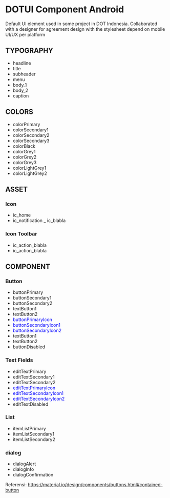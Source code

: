 # DOTUI Component Android
Default UI element used in some project in DOT Indonesia. Collaborated with a designer for agreement design with the stylesheet depend on mobile UI/UX per platform



## TYPOGRAPHY
- headline
- title
- subheader
- menu
- body_1
- body_2
- caption


## COLORS
- colorPrimary
- colorSecondary1
- colorSecondary2
- colorSecondary3
- colorBlack
- colorGrey1
- colorGrey2
- colorGrey3
- colorLightGrey1
- colorLightGrey2


## ASSET
### Icon
- ic_home
- ic_notification
_ ic_blabla

### Icon Toolbar
- ic_action_blabla
- ic_action_blabla


## COMPONENT
### Button
- buttonPrimary
- buttonSecondary1
- buttonSecondary2
- textButton1
- textButton2
- <span style="color:blue">buttonPrimaryIcon</span>
- <span style="color:blue">buttonSecondaryIcon1</span>
- <span style="color:blue">buttonSecondaryIcon2</span>
- textButton1
- textButton2
- buttonDisabled

### Text Fields
- editTextPrimary
- editTextSecondary1
- editTextSecondary2
- <span style="color:blue">editTextPrimaryIcon</span>
- <span style="color:blue">editTextSecondaryIcon1</span>
- <span style="color:blue">editTextSecondaryIcon2</span>
- editTextDisabled

### List
- itemListPrimary
- itemListSecondary1
- itemListSecondary2

### dialog
- dialogAlert
- dialogInfo
- dialogConfirmation








Referensi:
https://material.io/design/components/buttons.html#contained-button
